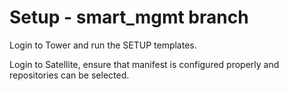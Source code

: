 # Setup - smart_mgmt branch
Login to Tower and run the SETUP templates.

Login to Satellite, ensure that manifest is configured properly and repositories can be selected.

